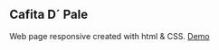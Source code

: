 
## Cafita D´ Pale
Web page responsive created with html & CSS.
<a href="https://juangonzalosouza.github.io/CafitaD-Pale/" target="_blank">Demo</a>
